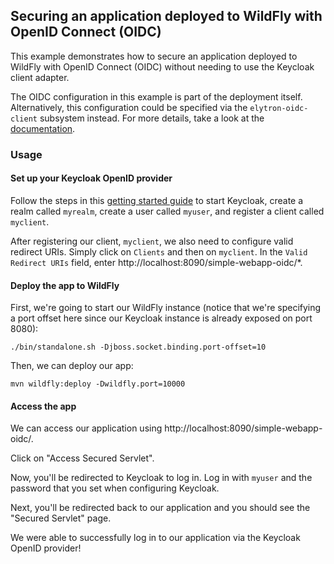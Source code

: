 ## Securing an application deployed to WildFly with OpenID Connect (OIDC)

This example demonstrates how to secure an application deployed to WildFly with OpenID Connect
(OIDC) without needing to use the Keycloak client adapter.

The OIDC configuration in this example is part of the deployment itself. Alternatively,
this configuration could be specified via the `elytron-oidc-client` subsystem instead.
For more details, take a look at the [documentation](https://docs.wildfly.org/26/Admin_Guide.html#Elytron_OIDC_Client).


### Usage

#### Set up your Keycloak OpenID provider

Follow the steps in this [getting started guide](https://www.keycloak.org/getting-started/getting-started-docker) to
start Keycloak, create a realm called `myrealm`, create a user called `myuser`, and register a client called `myclient`.

After registering our client, `myclient`, we also need to configure valid redirect URIs. Simply click
on `Clients` and then on `myclient`. In the `Valid Redirect URIs` field, enter http://localhost:8090/simple-webapp-oidc/*.

#### Deploy the app to WildFly

First, we're going to start our WildFly instance (notice that we're specifying a port offset here
since our Keycloak instance is already exposed on port 8080):

```
./bin/standalone.sh -Djboss.socket.binding.port-offset=10
```

Then, we can deploy our app:

```
mvn wildfly:deploy -Dwildfly.port=10000
```

#### Access the app

We can access our application using http://localhost:8090/simple-webapp-oidc/.

Click on "Access Secured Servlet".

Now, you'll be redirected to Keycloak to log in. Log in with `myuser` and the password that you
set when configuring Keycloak.

Next, you'll be redirected back to our application and you should see the "Secured Servlet" page.

We were able to successfully log in to our application via the Keycloak OpenID provider!

